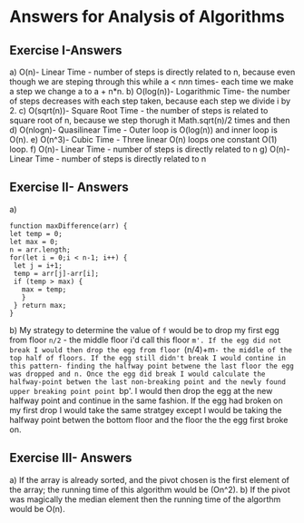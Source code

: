  # Answers for Analysis of Algorithms

 ## Exercise I-Answers
 a) O(n)- Linear Time - number of steps is directly related to n, because even though we are steping through this while a < n*n*n times- each time we make  a step we change a  to a + n*n.
 b) O(log(n))- Logarithmic Time- the number of steps decreases with each step taken, because each step we divide i by 2.
 c) O(sqrt(n))- Square Root Time - the number of steps  is related to square root of n, because we step thorugh it Math.sqrt(n)/2 times and then
 d) O(nlogn)- Quasilinear Time - Outer loop is O(log(n)) and inner loop is O(n).
 e) O(n^3)- Cubic Time - Three linear O(n) loops one constant O(1) loop.
 f) O(n)- Linear Time - number of steps is directly related to n 
 g) O(n)- Linear Time - number of steps is directly related to n

 ## Exercise II- Answers
 a)
 ```
function maxDifference(arr) {
let temp = 0;
let max = 0;
n = arr.length;
for(let i = 0;i < n-1; i++) {
  let j = i+1;
  temp = arr[j]-arr[i];
  if (temp > max) {
    max = temp;
    } 
  } return max;
}
```
 b) My strategy to determine the value of `f` would be to drop my first egg from floor `n/2` - the middle floor i'd call this floor `m'. If the egg did not break I would then drop the egg from floor `(n/4)+m`- the middle of the top half of floors. If the egg still didn't break I would contine in this pattern- finding the halfway point betwene the last floor the egg was dropped and n. Once the egg did break I would calculate the halfway-point betwen the last non-breaking point and the newly found upper breaking point point `bp'. I would then drop the egg at the new halfway point and continue in the same fashion.
 If the egg had broken on my first drop I would take the same stratgey except I would be taking the halfway point betwen the bottom floor and the floor the the egg first broke on.

 ## Exercise III- Answers 
 a) If the array is already sorted, and the pivot chosen is the first element of the array; the running time of this algorithm would be (On^2).
 b) If the pivot was magically the median element then the running time of the algorthm would be O(n).